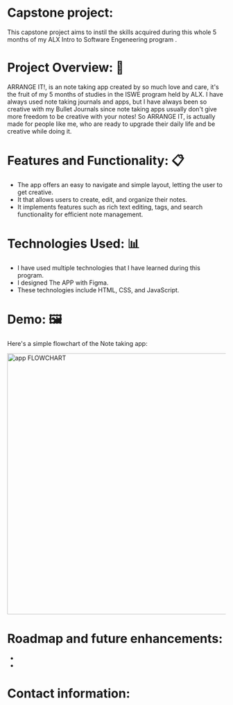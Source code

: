 # Capstone project:

This capstone project aims to instil the skills acquired during this whole 5 months of my ALX Intro to Software Engeneering program .

# Project Overview: :page_with_curl:

ARRANGE IT!, is an note taking app created by so much love and care, it's the fruit of my 5 months of studies in the ISWE program held by ALX.
I have always used note taking journals and apps, but I have always been so creative with my Bullet Journals since note taking apps usually don't give more freedom to be creative with your notes!
So ARRANGE IT, is actually made for people like me, who are ready to upgrade their daily life and be creative while doing it.

# Features and Functionality: :clipboard:

+ The app offers an easy to navigate and simple layout, letting the user to get creative.
+ It that allows users to create, edit, and organize their notes.
+ It implements features such as rich text editing, tags, and search functionality for efficient note management.
  

# Technologies Used: :bar_chart:

+ I have used multiple technologies that I have learned during this program.
+ I designed The APP with Figma.
+ These technologies include HTML, CSS, and JavaScript.

# Demo: :framed_picture:
Here's a simple flowchart of the Note taking app:

<img width="600" alt="app FLOWCHART" src="https://github.com/HibatAllah5/alx_capstone_project/assets/149024141/868dc91e-a016-48a6-ad93-2b829d751f13">





# Roadmap and future enhancements:

+ 
+ 




# Contact information:









